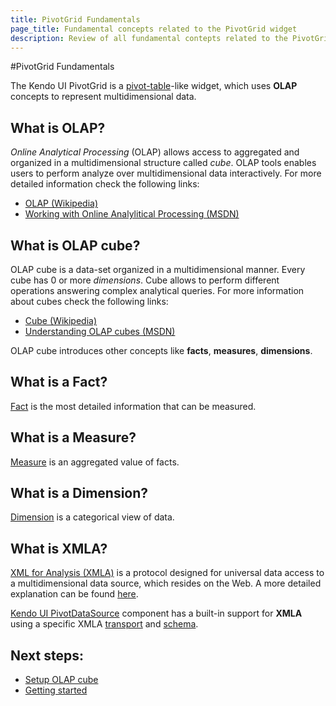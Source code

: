 ```yaml
---
title: PivotGrid Fundamentals
page_title: Fundamental concepts related to the PivotGrid widget
description: Review of all fundamental contepts related to the PivotGrid widget
---
```


#PivotGrid Fundamentals

The Kendo UI PivotGrid is a [pivot-table](http://en.wikipedia.org/wiki/Pivot_table)-like widget, which uses **OLAP** concepts to represent multidimensional data.

## What is OLAP?

*Online Analytical Processing* (OLAP) allows access to aggregated and organized in a multidimensional structure called *cube*. OLAP tools enables users to perform analyze over multidimensional data interactively. For more detailed information check the following links:

- [OLAP (Wikipedia)](http://en.wikipedia.org/wiki/Online_analytical_processing)
- [Working with Online Analylitical Processing (MSDN)](http://msdn.microsoft.com/en-US/library/ms175367(v=SQL.90).aspx)

## What is OLAP cube?

OLAP cube is a data-set organized in a multidimensional manner. Every cube has 0 or more *dimensions*. Cube allows to perform different operations answering complex analytical queries. For more information about cubes check the following links:

- [Cube (Wikipedia)](http://en.wikipedia.org/wiki/OLAP_cube)
- [Understanding OLAP cubes (MSDN)](http://msdn.microsoft.com/en-us/library/aa140038%28v=office.10%29.aspx#odc_da_whatrcubes_topic2)

OLAP cube introduces other concepts like **facts**, **measures**, **dimensions**.

## What is a Fact?
[Fact](http://social.technet.microsoft.com/wiki/contents/articles/1236.fact-olap.aspx) is the most detailed information that can be measured.

## What is a Measure?

[Measure](http://social.technet.microsoft.com/wiki/contents/articles/1235.measure-group.aspx) is an aggregated value of facts.

## What is a Dimension?

[Dimension](http://social.technet.microsoft.com/wiki/contents/articles/1192.dimension.aspx) is a categorical view of data.

## What is XMLA?

[XML for Analysis (XMLA)](http://en.wikipedia.org/wiki/XML_for_Analysis) is a protocol designed for universal data access to a multidimensional data source, which resides on the Web. A more detailed explanation can be found [here](http://technet.microsoft.com/en-us/library/ms187178(v=sql.90).aspx).

[Kendo UI PivotDataSource](/api/framework/pivotdatasource) component has a built-in support for **XMLA** using a specific XMLA [transport](/api/framework/pivotdatasource#configuration-transport) and [schema](/api/framework/pivotdatasource#configuration-schema).

## Next steps:
- [Setup OLAP cube](/getting-started/web/pivotgrid/olap-cube-setup)
- [Getting started](/getting-started/web/pivotgrid/overview)